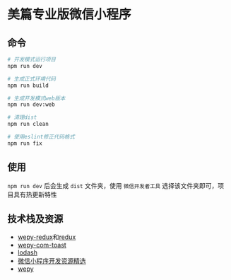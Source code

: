 # 美篇专业版微信小程序

## 命令
``` bash
# 开发模式运行项目
npm run dev

# 生成正式环境代码
npm run build

# 生成开发模式web版本
npm run dev:web

# 清理dist
npm run clean

# 使用eslint修正代码格式
npm run fix
```

## 使用   
`npm run dev` 后会生成 `dist` 文件夹，使用 `微信开发者工具` 选择该文件夹即可，项目具有热更新特性

## 技术栈及资源   
* [wepy-redux](https://www.npmjs.com/package/wepy-redux)和[redux](http://www.redux.org.cn/)  
* [wepy-com-toast](https://www.npmjs.com/package/wepy-com-toast)
* [lodash](https://lodash.com/docs/4.17.10)
* [微信小程序开发资源精选](http://www.yimijili.com/xcxwzdh.html)
* [wepy](https://tencent.github.io/wepy/document.html#/)
